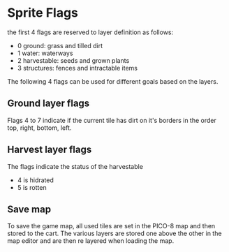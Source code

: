 # Sprite Flags
the first 4 flags are reserved to layer definition as follows:
- 0 ground: grass and tilled dirt
- 1 water: waterways
- 2 harvestable: seeds and grown plants
- 3 structures: fences and intractable items

The following 4 flags can be used for different goals based on the layers.

## Ground layer flags
Flags 4 to 7 indicate if the current tile has dirt on it's borders in the order top, right, bottom, left.

## Harvest layer flags
The flags indicate the status of the harvestable
- 4 is hidrated
- 5 is rotten

## Save map
To save the game map, all used tiles are set in the PICO-8 map and then stored to the cart.
The various layers are stored one above the other in the map editor and are then re layered when loading the map.